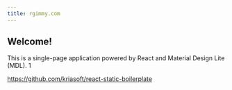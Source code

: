 ```yaml
---
title: rgimmy.com
---
```


## Welcome!

This is a single-page application powered by React and Material Design Lite (MDL). 1

https://github.com/kriasoft/react-static-boilerplate

